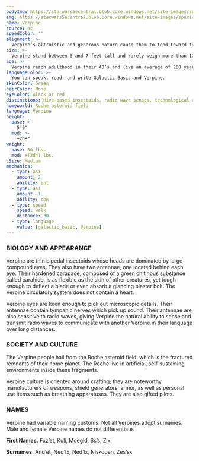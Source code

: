 ```yaml
---
bodyImg: https://starwars5ecentral.blob.core.windows.net/site-images/species/species_verpine.png
img: https://starwars5ecentral.blob.core.windows.net/site-images/species/species_verpine.png
name: Verpine
source: ec
speedColor: ''
alignment: >-
  Verpine’s altruistic and generous nature cause them to tend toward the light side, though there are exceptions.
size: >-
  Verpine stand between 6 and 7 feet tall and rarely weigh more than 120 lbs. Regardless of your position in that range, your size is Medium.
age: >-
  Verpine reach adulthood in their 40’s and live an average of 200 years.
languageColor: >-
  You can speak, read, and write Galactic Basic and Verpine. 
skinColor: Green
hairColor: None
eyeColor: Black or red
distinctions: Hive-based insectoids, radio wave senses, technological aptitude, hardened carapace, short snouts, and small, toothless mouths
homeworld: Roche asteroid field
language: Verpine
height:
  base: >-
    5’9"
  mod: >-
    +2d8"
weight:
  base: 80 lbs.
  mod: x(2d4) lbs.
cSize: Medium
mechanics:
  - type: asi
    amount: 2
    ability: int
  - type: asi
    amount: 1
    ability: con
  - type: speed
    speed: walk
    distance: 30
  - type: language
    value: [galactic_basic, Verpine]
---
```

### BIOLOGY AND APPEARANCE
Verpine are thin bipedal insectoids whose heads are dominated by large compound eyes. They also have two antennae, one located behind each eye. Their hardened carapace, composed of a green chitinous substance called carahide, is as flexible as the skin of other creatures, yet tough enough to deflect a blade or even absorb a glancing blaster bolt. The Verpine circulatory system does not contain a heart.

Verpine eyes are keen enough to pick out microscopic details. Their antennae contain tympanic nerves which pick up sound. Their antennae are also sensitive to radio waves, giving Verpine the natural ability to sense and transmit radio waves to communicate with another Verpine in their language over long distances.

### SOCIETY AND CULTURE
The Verpine people hail from the Roche asteroid field, which is the fractured remnants of their home planet. The Roche live in artificial, self-sustaining environments inside these fragments.

Verpine culture is oriented around crafting; they are noteworthy manufacturers of weapons, shield generators, armor, as well as personal use items such as breathing apparatuses. They are also gifted pilots.

### NAMES
Verpine had variable naming customs. Not all Verpines adopt surnames. Male and female Verpine names do not differentiate.

__First Names.__ Fxz’et, Kuli, Moegid, Ss’s, Zix

__Surnames.__ And’et, Ned’Ix, Ned’lx, Niskooen, Zes’sx



    